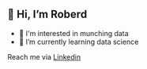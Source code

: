  ## 👋  **Hi, I’m Roberd**
- 👀 I'm interested in munching data
- 🌱 I’m currently learning data science

Reach me via [Linkedin](https://id.linkedin.com/in/roberdmanihuruk)

<!---my bio/ is a ✨ special ✨ repository because its `README.md` (this file) appears on your GitHub profile.
You can click the Preview link to take a look at your changes.
--->
